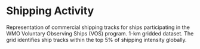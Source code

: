 # Shipping Activity

Representation of commercial shipping tracks for ships participating in the WMO Voluntary Observing Ships (VOS) program. 1-km gridded dataset. The grid identifies ship tracks within the top 5% of shipping intensity globally.

